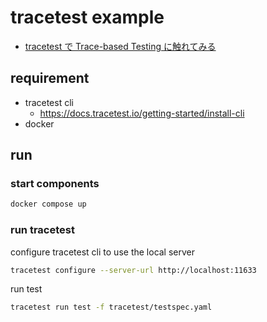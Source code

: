 # tracetest example

- [tracetest で Trace-based Testing に触れてみる](https://ucpr.dev/articles/intro_trace_based_test)

## requirement

- tracetest cli
  - https://docs.tracetest.io/getting-started/install-cli
- docker

## run

### start components

```bash
docker compose up
```

### run tracetest

configure tracetest cli to use the local server

```bash
tracetest configure --server-url http://localhost:11633
```

run test

```bash
tracetest run test -f tracetest/testspec.yaml
```
